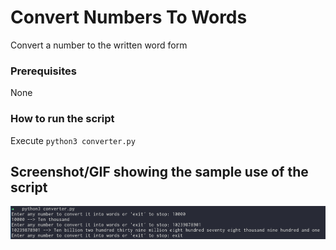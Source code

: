 # Convert Numbers To Words
<!--Remove the below lines and add yours -->
Convert a number to the written word form

### Prerequisites
<!--Remove the below lines and add yours -->
None

### How to run the script
<!--Remove the below lines and add yours -->
Execute `python3 converter.py`

## Screenshot/GIF showing the sample use of the script
<!--Remove the below lines and add yours -->
![Screenshot of the converter.py file](Screenshot.png)
